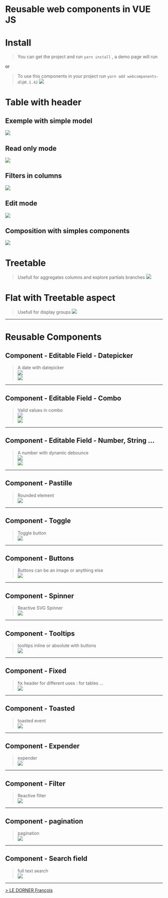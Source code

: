 # Reusable web components in VUE JS 

# Install
> You can get the project and run `yarn install` , a demo page will run

or

> To use this components in your project run 
`yarn add webcomponents-dl@0.1.42`
![](doc/use-as-component.png)

# Table with header 
## Exemple with simple model
![](starwarsmodel.png)
## Read only mode
 ![](./doc/table-lecture.png?raw=true)

## Filters in columns
 ![](./doc/table-filtres.png?raw=true)

## Edit mode 
 ![](./doc/table-edition.png?raw=true)

## Composition with simples components
 ![](./doc/table-with-editable-filters.png?raw=true)

# Treetable 
> Usefull for aggregates columns and explore partials branches
![](./doc/treetable.png?raw=true)

# Flat with Treetable aspect
> Usefull for display groups
![](./doc/flatTreeTable.png?raw=true)

----------
# Reusable Components

## Component - Editable Field - Datepicker
> A date with datepicker
 <br>![](./doc/table-edition-date.png?raw=true)
 <br>![](./doc/champ-editable-date-code.png?raw=true)

----------
## Component - Editable Field - Combo
> Valid values in combo
 <br>![](./doc/champ-editable-combo.png?raw=true)
 <br>![](./doc/champ-editable-combo-code.png?raw=true)

----------
## Component - Editable Field -  Number, String ...
> A number with dynamic debounce
 <br>![](./doc/chap-editable-number.png?raw=true)
 <br>![](./doc/champ-editable-number-code.png?raw=true)

----------
## Component - Pastille
> Rounded element
 <br>![](./doc/pastille.png?raw=true)

----------
## Component - Toggle
> Toggle button
 <br>![](./doc/togglebutton.png?raw=true)

----------
## Component - Buttons
> Buttons can be an image or anything else
 <br>![](./doc/buttons.png?raw=true)
----------

## Component - Spinner
> Reactive SVG Spinner
 <br>![](./doc/spinner.png?raw=true) 

----------
## Component - Tooltips
> tooltips inline or absolute with buttons
 <br>![](./doc/tooltips.png?raw=true)
----------

## Component - Fixed 
> fix header for different uses : for tables ...
 <br>![](./doc/fixetable.png?raw=true)

----------
## Component - Toasted
> toasted event
 <br>![](./doc/toastedevent.png?raw=true)
----------

## Component - Expender
> expender 
  <br>![](./doc/expender.png?raw=true)
----------

## Component - Filter
> Reactive filter
  <br>![](./doc/filter.png?raw=true)
  
----------

## Component - pagination
> pagination
 <br>![](./doc/pagination.png?raw=true)
 
----------

## Component - Search field
> full text search 
 <br>![](./doc/fulltextSearch.png?raw=true)
----------
 [> LE DORNER François](http://francoisledorner.fr)